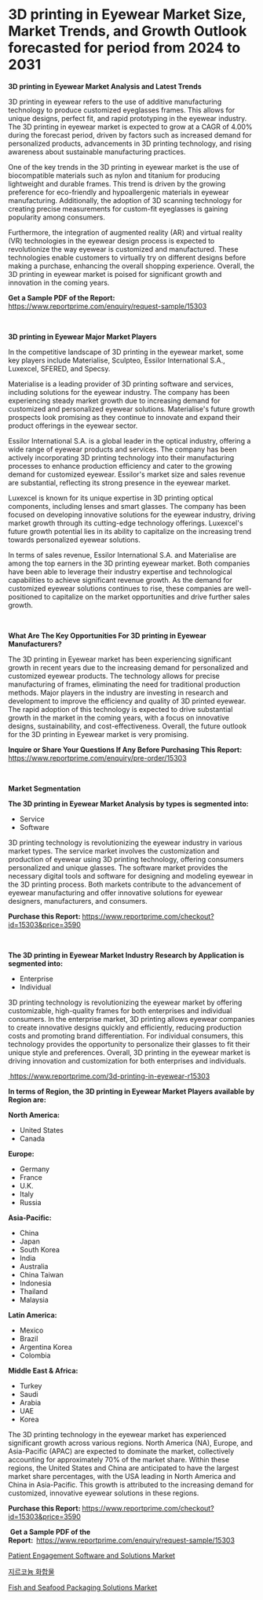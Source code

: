 <p><h1>3D printing in Eyewear Market Size, Market Trends, and Growth Outlook forecasted for period from 2024 to 2031</h1></p><p><strong>3D printing in Eyewear Market Analysis and Latest Trends</strong></p>
<p><p>3D printing in eyewear refers to the use of additive manufacturing technology to produce customized eyeglasses frames. This allows for unique designs, perfect fit, and rapid prototyping in the eyewear industry. The 3D printing in eyewear market is expected to grow at a CAGR of 4.00% during the forecast period, driven by factors such as increased demand for personalized products, advancements in 3D printing technology, and rising awareness about sustainable manufacturing practices.</p><p>One of the key trends in the 3D printing in eyewear market is the use of biocompatible materials such as nylon and titanium for producing lightweight and durable frames. This trend is driven by the growing preference for eco-friendly and hypoallergenic materials in eyewear manufacturing. Additionally, the adoption of 3D scanning technology for creating precise measurements for custom-fit eyeglasses is gaining popularity among consumers.</p><p>Furthermore, the integration of augmented reality (AR) and virtual reality (VR) technologies in the eyewear design process is expected to revolutionize the way eyewear is customized and manufactured. These technologies enable customers to virtually try on different designs before making a purchase, enhancing the overall shopping experience. Overall, the 3D printing in eyewear market is poised for significant growth and innovation in the coming years.</p></p>
<p><strong>Get a Sample PDF of the Report:&nbsp;</strong> <a href="https://www.reportprime.com/enquiry/request-sample/15303">https://www.reportprime.com/enquiry/request-sample/15303</a></p>
<p>&nbsp;</p>
<p><strong>3D printing in Eyewear Major Market Players</strong></p>
<p><p>In the competitive landscape of 3D printing in the eyewear market, some key players include Materialise, Sculpteo, Essilor International S.A., Luxexcel, SFERED, and Specsy. </p><p>Materialise is a leading provider of 3D printing software and services, including solutions for the eyewear industry. The company has been experiencing steady market growth due to increasing demand for customized and personalized eyewear solutions. Materialise's future growth prospects look promising as they continue to innovate and expand their product offerings in the eyewear sector.</p><p>Essilor International S.A. is a global leader in the optical industry, offering a wide range of eyewear products and services. The company has been actively incorporating 3D printing technology into their manufacturing processes to enhance production efficiency and cater to the growing demand for customized eyewear. Essilor's market size and sales revenue are substantial, reflecting its strong presence in the eyewear market.</p><p>Luxexcel is known for its unique expertise in 3D printing optical components, including lenses and smart glasses. The company has been focused on developing innovative solutions for the eyewear industry, driving market growth through its cutting-edge technology offerings. Luxexcel's future growth potential lies in its ability to capitalize on the increasing trend towards personalized eyewear solutions.</p><p>In terms of sales revenue, Essilor International S.A. and Materialise are among the top earners in the 3D printing eyewear market. Both companies have been able to leverage their industry expertise and technological capabilities to achieve significant revenue growth. As the demand for customized eyewear solutions continues to rise, these companies are well-positioned to capitalize on the market opportunities and drive further sales growth.</p></p>
<p>&nbsp;</p>
<p><strong>What Are The Key Opportunities For 3D printing in Eyewear Manufacturers?</strong></p>
<p><p>The 3D printing in Eyewear market has been experiencing significant growth in recent years due to the increasing demand for personalized and customized eyewear products. The technology allows for precise manufacturing of frames, eliminating the need for traditional production methods. Major players in the industry are investing in research and development to improve the efficiency and quality of 3D printed eyewear. The rapid adoption of this technology is expected to drive substantial growth in the market in the coming years, with a focus on innovative designs, sustainability, and cost-effectiveness. Overall, the future outlook for the 3D printing in Eyewear market is very promising.</p></p>
<p><strong>Inquire or Share Your Questions If Any Before Purchasing This Report:</strong> <a href="https://www.reportprime.com/enquiry/pre-order/15303">https://www.reportprime.com/enquiry/pre-order/15303</a></p>
<p>&nbsp;</p>
<p><strong>Market Segmentation</strong></p>
<p><strong>The 3D printing in Eyewear Market Analysis by types is segmented into:</strong></p>
<p><ul><li>Service</li><li>Software</li></ul></p>
<p><p>3D printing technology is revolutionizing the eyewear industry in various market types. The service market involves the customization and production of eyewear using 3D printing technology, offering consumers personalized and unique glasses. The software market provides the necessary digital tools and software for designing and modeling eyewear in the 3D printing process. Both markets contribute to the advancement of eyewear manufacturing and offer innovative solutions for eyewear designers, manufacturers, and consumers.</p></p>
<p><strong>Purchase this Report:&nbsp;</strong><a href="https://www.reportprime.com/checkout?id=15303&price=3590">https://www.reportprime.com/checkout?id=15303&price=3590</a></p>
<p>&nbsp;</p>
<p><strong>The 3D printing in Eyewear Market Industry Research by Application is segmented into:</strong></p>
<p><ul><li>Enterprise</li><li>Individual</li></ul></p>
<p><p>3D printing technology is revolutionizing the eyewear market by offering customizable, high-quality frames for both enterprises and individual consumers. In the enterprise market, 3D printing allows eyewear companies to create innovative designs quickly and efficiently, reducing production costs and promoting brand differentiation. For individual consumers, this technology provides the opportunity to personalize their glasses to fit their unique style and preferences. Overall, 3D printing in the eyewear market is driving innovation and customization for both enterprises and individuals.</p></p>
<p><a href="https://www.reportprime.com/3d-printing-in-eyewear-r15303">&nbsp;https://www.reportprime.com/3d-printing-in-eyewear-r15303</a></p>
<p><strong>In terms of Region, the 3D printing in Eyewear Market Players available by Region are:</strong></p>
<p>
    <p> <strong> North America: </strong>
        <ul>
            <li>United States</li>
            <li>Canada</li>
        </ul>
        </p> 
    <p> <strong> Europe: </strong>
        <ul>
            <li>Germany</li>
            <li>France</li>
            <li>U.K.</li>
            <li>Italy</li>
            <li>Russia</li>
        </ul>
        </p> 
    <p> <strong> Asia-Pacific: </strong>
        <ul>
            <li>China</li>
            <li>Japan</li>
            <li>South Korea</li>
            <li>India</li>
            <li>Australia</li>
            <li>China Taiwan</li>
            <li>Indonesia</li>
            <li>Thailand</li>
            <li>Malaysia</li>
        </ul>
        </p> 
    <p> <strong> Latin America: </strong>
        <ul>
            <li>Mexico</li>
            <li>Brazil</li>
            <li>Argentina Korea</li>
            <li>Colombia</li>
        </ul>
        </p> 
    <p> <strong> Middle East & Africa: </strong>
        <ul>
            <li>Turkey</li>
            <li>Saudi</li>
            <li>Arabia</li>
            <li>UAE</li>
            <li>Korea</li>
        </ul>
    </p>
    </p>
<p><p>The 3D printing technology in the eyewear market has experienced significant growth across various regions. North America (NA), Europe, and Asia-Pacific (APAC) are expected to dominate the market, collectively accounting for approximately 70% of the market share. Within these regions, the United States and China are anticipated to have the largest market share percentages, with the USA leading in North America and China in Asia-Pacific. This growth is attributed to the increasing demand for customized, innovative eyewear solutions in these regions.</p></p>
<p><strong>Purchase this Report: </strong><a href="https://www.reportprime.com/checkout?id=15303&price=3590">https://www.reportprime.com/checkout?id=15303&price=3590</a></p>
<p>&nbsp;<strong>Get a Sample PDF of the Report:&nbsp;&nbsp;</strong><a href="https://www.reportprime.com/enquiry/request-sample/15303">https://www.reportprime.com/enquiry/request-sample/15303</a></p>
<p><strong></strong></p>
<p><p><a href="https://view.publitas.com/reportprime-1/patient-engagement-software-and-solutions-market-size-growth-trends-statistics-forecasts-2024-2031/">Patient Engagement Software and Solutions Market</a></p><p><a href="https://medium.com/@thib_harou/%EC%A7%80%EB%A5%B4%EC%BD%94%EB%8A%84-%ED%99%94%ED%95%A9%EB%AC%BC-%EC%8B%9C%EC%9E%A5-%EA%B7%9C%EB%AA%A8-%EB%B0%8F-%EC%A0%90%EC%9C%A0%EC%9C%A8-%EB%B6%84%EC%84%9D-%EC%84%B1%EC%9E%A5-%ED%8A%B8%EB%A0%8C%EB%93%9C-%EB%B0%8F-%EC%98%88%EC%B8%A1-2024-2031-6023276da994">지르코늄 화합물</a></p><p><a href="https://view.publitas.com/reportprime-1/fish-and-seafood-packaging-solutions-market-size-growth-and-industry-analysis-by-market-segmentation-and-regional-insights-and-forecast-to-2031/">Fish and Seafood Packaging Solutions Market</a></p></p>
